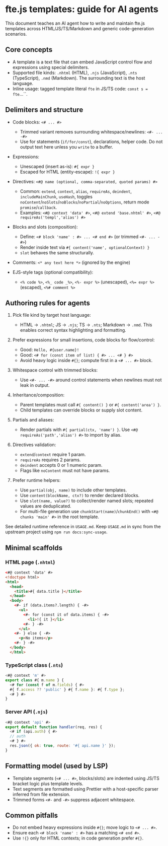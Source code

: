 # fte.js templates: guide for AI agents

This document teaches an AI agent how to write and maintain fte.js templates across HTML/JS/TS/Markdown and generic code-generation scenarios.

## Core concepts

- A template is a text file that can embed JavaScript control flow and expressions using special delimiters.
- Supported file kinds: `.nhtml` (HTML), `.njs` (JavaScript), `.nts` (TypeScript), `.nmd` (Markdown). The surrounding text is the host language.
- Inline usage: tagged template literal `fte` in JS/TS code: `const s = fte`...``.

## Delimiters and structure

- Code blocks: `<# ... #>`
  - Trimmed variant removes surrounding whitespace/newlines: `<#- ... -#>`
  - Use for statements (`if/for/const`), declarations, helper code. Do not output text here unless you `write` to a buffer.

- Expressions:
  - Unescaped (insert as-is): `#{ expr }`
  - Escaped for HTML (entity-escape): `!{ expr }`

- Directives: `<#@ name (optional, comma-separated, quoted params) #>`
  - Common: `extend`, `context`, `alias`, `requireAs`, `deindent`, `includeMainChunk`, `useHash`, toggles `noContent`/`noSlots`/`noBlocks`/`noPartial`/`noOptions`, return mode `promise`/`callback`.
  - Examples: `<#@ context 'data' #>`, `<#@ extend 'base.nhtml' #>`, `<#@ requireAs('templ','alias') #>`

- Blocks and slots (composition):
  - Define: `<# block 'name' : #> ... <# end #>` (or trimmed `<#- ... -#>`)
  - Render inside text via `#{ content('name', optionalContext) }`
  - `slot` behaves the same structurally.

- Comments: `<* any text here *>` (ignored by the engine)

- EJS-style tags (optional compatibility):
  - `<% code %>`, `<%_ code _%>`, `<%- expr %>` (unescaped), `<%= expr %>` (escaped), `<%# comment %>`

## Authoring rules for agents

1) Pick file kind by target host language:
   - HTML → `.nhtml`; JS → `.njs`; TS → `.nts`; Markdown → `.nmd`. This enables correct syntax highlighting and formatting.

2) Prefer expressions for small insertions, code blocks for flow/control:
   - Good: `Hello, #{user.name}!`
   - Good: `<# for (const item of list) { #> ... <# } #>`
   - Avoid heavy logic inside `#{}`; compute first in a `<# ... #>` block.

3) Whitespace control with trimmed blocks:
   - Use `<#- ... -#>` around control statements when newlines must not leak in output.

4) Inheritance/composition:
   - Parent templates must call `#{ content() }` or `#{ content('area') }`.
   - Child templates can override blocks or supply slot content.

5) Partials and aliases:
   - Render partials with `#{ partial(ctx, 'name') }`. Use `<#@ requireAs('path','alias') #>` to import by alias.

6) Directives validation:
   - `extend`/`context` require 1 param.
   - `requireAs` requires 2 params.
   - `deindent` accepts 0 or 1 numeric param.
   - Flags like `noContent` must not have params.

7) Prefer runtime helpers:
   - Use `partial(obj, name)` to include other templates.
   - Use `content(blockName, ctx?)` to render declared blocks.
   - Use `slot(name, value?)` to collect/render named slots; repeated values are deduplicated.
   - For multi-file generation use `chunkStart(name)`/`chunkEnd()` with `<#@ chunks 'main' #>` in the root template.

See detailed runtime reference in `USAGE.md`. Keep `USAGE.md` in sync from the upstream project using `npm run docs:sync-usage`.

## Minimal scaffolds

### HTML page (`.nhtml`)
```html
<#@ context 'data' #>
<!doctype html>
<html>
  <head>
    <title>#{ data.title }</title>
  </head>
  <body>
    <#- if (data.items?.length) { -#>
      <ul>
        <#- for (const it of data.items) { -#>
          <li>!{ it }</li>
        <#- } -#>
      </ul>
    <#- } else { -#>
      <p>No items</p>
    <#- } -#>
  </body>
  </html>
```

### TypeScript class (`.nts`)
```ts
<#@ context 'm' #>
export class #{ m.name } {
  <# for (const f of m.fields) { #>
  #{ f.access ?? 'public' } #{ f.name }: #{ f.type };
  <# } #>
}
```

### Server API (`.njs`)
```js
<#@ context 'api' #>
export default function handler(req, res) {
  <# if (api.auth) { #>
  // auth
  <# } #>
  res.json({ ok: true, route: '#{ api.name }' });
}
```

## Formatting model (used by LSP)

- Template segments (`<# ... #>`, blocks/slots) are indented using JS/TS bracket logic plus template levels.
- Text segments are formatted using Prettier with a host-specific parser inferred from file extension.
- Trimmed forms `<#-` and `-#>` suppress adjacent whitespace.

## Common pitfalls

- Do not embed heavy expressions inside `#{}`; move logic to `<# ... #>`.
- Ensure each `<# block 'name' : #>` has a matching `<# end #>`.
- Use `!{}` only for HTML contexts; in code generation prefer `#{}`.
